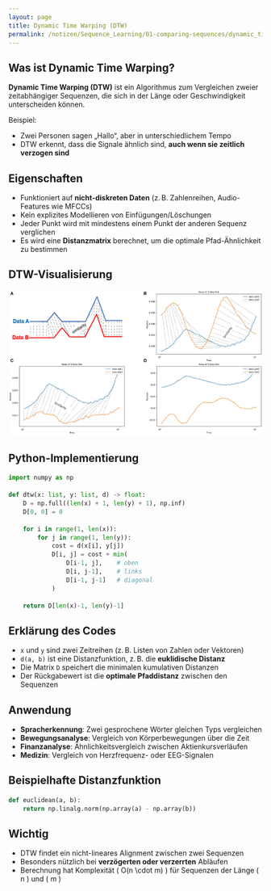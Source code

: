 ```yaml
---
layout: page
title: Dynamic Time Warping (DTW)
permalink: /notizen/Sequence_Learning/01-comparing-sequences/dynamic_time_warping
---
```


## Was ist Dynamic Time Warping?

**Dynamic Time Warping (DTW)** ist ein Algorithmus zum Vergleichen zweier zeitabhängiger Sequenzen, die sich in der Länge oder Geschwindigkeit unterscheiden können.

Beispiel:
- Zwei Personen sagen „Hallo“, aber in unterschiedlichem Tempo
- DTW erkennt, dass die Signale ähnlich sind, **auch wenn sie zeitlich verzogen sind**

## Eigenschaften

- Funktioniert auf **nicht-diskreten Daten** (z. B. Zahlenreihen, Audio-Features wie MFCCs)
- Kein explizites Modellieren von Einfügungen/Löschungen
- Jeder Punkt wird mit mindestens einem Punkt der anderen Sequenz verglichen
- Es wird eine **Distanzmatrix** berechnet, um die optimale Pfad-Ähnlichkeit zu bestimmen

## DTW-Visualisierung

![DTW Beispiel](/assets/images/dynamic_time_warping.png)

## Python-Implementierung

```python
import numpy as np

def dtw(x: list, y: list, d) -> float:
    D = np.full((len(x) + 1, len(y) + 1), np.inf)
    D[0, 0] = 0

    for i in range(1, len(x)):
        for j in range(1, len(y)):
            cost = d(x[i], y[j])
            D[i, j] = cost + min(
                D[i-1, j],    # oben
                D[i, j-1],    # links
                D[i-1, j-1]   # diagonal
            )

    return D[len(x)-1, len(y)-1]
```

## Erklärung des Codes

- `x` und `y` sind zwei Zeitreihen (z. B. Listen von Zahlen oder Vektoren)
- `d(a, b)` ist eine Distanzfunktion, z. B. die **euklidische Distanz**
- Die Matrix `D` speichert die minimalen kumulativen Distanzen
- Der Rückgabewert ist die **optimale Pfaddistanz** zwischen den Sequenzen

## Anwendung

- **Spracherkennung**: Zwei gesprochene Wörter gleichen Typs vergleichen
- **Bewegungsanalyse**: Vergleich von Körperbewegungen über die Zeit
- **Finanzanalyse**: Ähnlichkeitsvergleich zwischen Aktienkursverläufen
- **Medizin**: Vergleich von Herzfrequenz- oder EEG-Signalen

## Beispielhafte Distanzfunktion

```python
def euclidean(a, b):
    return np.linalg.norm(np.array(a) - np.array(b))
```

## Wichtig

- DTW findet ein nicht-lineares Alignment zwischen zwei Sequenzen
- Besonders nützlich bei **verzögerten oder verzerrten** Abläufen
- Berechnung hat Komplexität \( O(n \cdot m) \) für Sequenzen der Länge \( n \) und \( m \)

